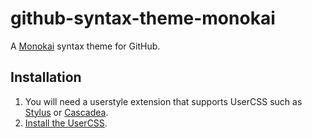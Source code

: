 # github-syntax-theme-monokai

A [Monokai](https://monokai.nl/) syntax theme for GitHub.

## Installation

1. You will need a userstyle extension that supports UserCSS such as [Stylus](https://add0n.com/stylus.html) or [Cascadea](https://cascadea.app/).
2. [Install the UserCSS](https://github.com/xt0rted/github-syntax-theme-monokai/raw/main/github-syntax-theme-monokai.user.css).
